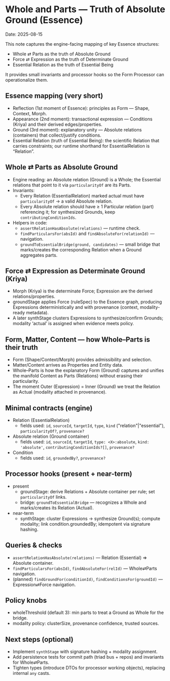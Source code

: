 # Whole and Parts — Truth of Absolute Ground (Essence)

Date: 2025-08-15

This note captures the engine-facing mapping of key Essence structures:
- Whole ⇄ Parts as the truth of Absolute Ground
- Force ⇄ Expression as the truth of Determinate Ground
- Essential Relation as the truth of Essential Being

It provides small invariants and processor hooks so the Form Processor can operationalize them.

## Essence mapping (very short)
- Reflection (1st moment of Essence): principles as Form — Shape, Context, Morph.
- Appearance (2nd moment): transactional expression — Conditions (Kriya) and their derived edges/properties.
- Ground (3rd moment): explanatory unity — Absolute relations (containers) that collect/justify conditions.
- Essential Relation (truth of Essential Being): the scientific Relation that carries constraints; our runtime shorthand for EssentialRelation is “Relation”.

## Whole ⇄ Parts as Absolute Ground
- Engine reading: an Absolute relation (Ground) is a Whole; the Essential relations that point to it via `particularityOf` are its Parts.
- Invariants:
  - Every Relation (EssentialRelation) marked actual must have `particularityOf` → a valid Absolute relation.
  - Every Absolute relation should have ≥ 1 Particular relation (part) referencing it; for synthesized Grounds, keep `contributingConditionIds`.
- Helpers in code:
  - `assertRelationHasAbsolute(relations)` — runtime check.
  - `findParticularsFor(absId)` and `findAbsoluteFor(relationId)` — navigation.
  - `groundToEssentialBridge(ground, candidates)` — small bridge that marks/creates the corresponding Relation when a Ground aggregates parts.

## Force ⇄ Expression as Determinate Ground (Kriya)
- Morph (Kriya) is the determinate Force; Expression are the derived relations/properties.
- groundStage applies Force (ruleSpec) to the Essence graph, producing Expressions deterministically and with provenance (context, modality-ready metadata).
- A later synthStage clusters Expressions to synthesize/confirm Grounds; modality ‘actual’ is assigned when evidence meets policy.

## Form, Matter, Content — how Whole–Parts is their truth
- Form (Shape/Context/Morph) provides admissibility and selection.
- Matter/Content arrives as Properties and Entity data.
- Whole–Parts is how the explanatory Form (Ground) captures and unifies the manifold Content as Parts (Relations) without erasing their particularity.
- The moment Outer (Expression) = Inner (Ground) we treat the Relation as Actual (modality attached in provenance).

## Minimal contracts (engine)
- Relation (EssentialRelation)
  - fields used: `id`, `sourceId`, `targetId`, `type`, `kind` ("relation"|"essential"), `particularityOf?`, `provenance?`
- Absolute relation (Ground container)
  - fields used: `id`, `sourceId`, `targetId`, `type: <X>:absolute`, `kind: 'absolute'`, `contributingConditionIds?[]`, `provenance?`
- Condition
  - fields used: `id`, `groundedBy?`, `provenance?`

## Processor hooks (present + near-term)
- present
  - groundStage: derive Relations + Absolute container per rule; set `particularityOf` links.
  - bridge: `groundToEssentialBridge` — recognizes a Whole and marks/creates its Relation (Actual).
- near-term
  - synthStage: cluster Expressions → synthesize Ground(s); compute modality; link condition.groundedBy; idempotent via signature hashing.

## Queries & checks
- `assertRelationHasAbsolute(relations)` — Relation (Essential) ⇒ Absolute container.
- `findParticularsFor(absId)`, `findAbsoluteFor(relId)` — Whole⇄Parts navigation.
- (planned) `findGroundFor(conditionId)`, `findConditionsFor(groundId)` — Expression⇄Force navigation.

## Policy knobs
- wholeThreshold (default 3): min parts to treat a Ground as Whole for the bridge.
- modality policy: clusterSize, provenance confidence, trusted sources.

## Next steps (optional)
- Implement `synthStage` with signature hashing + modality assignment.
- Add persistence tests for commit path (triad bus + repos) and invariants for Whole⇄Parts.
- Tighten types (introduce DTOs for processor working objects), replacing internal `any` casts.
